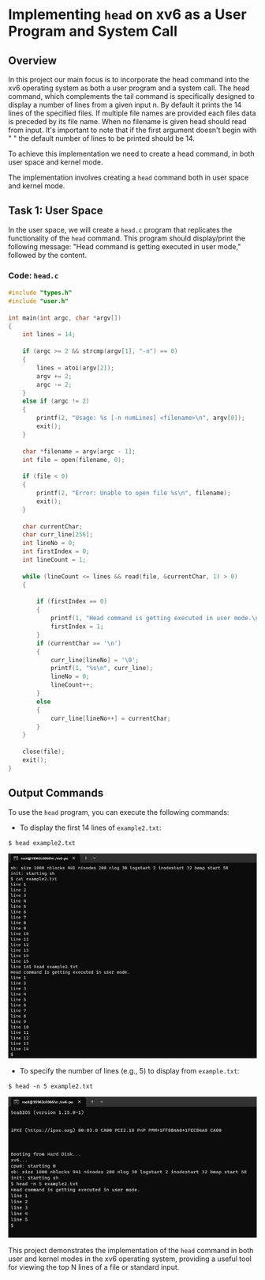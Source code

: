 # Implementing `head` on xv6 as a User Program and System Call

## Overview

In this project our main focus is to incorporate the head command into the xv6 operating system as both a user program and a system call. The head command, which complements the tail command is specifically designed to display a number of lines from a given input n. By default it prints the 14 lines of the specified files. If multiple file names are provided each files data is preceded by its file name. When no filename is given head should read from input. It's important to note that if the first argument doesn't begin with " " the default number of lines to be printed should be 14.

To achieve this implementation we need to create a head command, in both user space and kernel mode.

The implementation involves creating a `head` command both in user space and kernel mode.

## Task 1: User Space

In the user space, we will create a `head.c` program that replicates the functionality of the `head` command. This program should display/print the following message: "Head command is getting executed in user mode," followed by the content.

### Code: `head.c`

```c
#include "types.h"
#include "user.h"

int main(int argc, char *argv[])
{
    int lines = 14;

    if (argc >= 2 && strcmp(argv[1], "-n") == 0)
    {
        lines = atoi(argv[2]);
        argv += 2;
        argc -= 2;
    }
    else if (argc != 2)
    {
        printf(2, "Usage: %s [-n numLines] <filename>\n", argv[0]);
        exit();
    }

    char *filename = argv[argc - 1];
    int file = open(filename, 0);

    if (file < 0)
    {
        printf(2, "Error: Unable to open file %s\n", filename);
        exit();
    }

    char currentChar;
    char curr_line[256];
    int lineNo = 0;
    int firstIndex = 0;
    int lineCount = 1;

    while (lineCount <= lines && read(file, &currentChar, 1) > 0)
    {

        if (firstIndex == 0)
        {
            printf(1, "Head command is getting executed in user mode.\n");
            firstIndex = 1;
        }
        if (currentChar == '\n')
        {
            curr_line[lineNo] = '\0';
            printf(1, "%s\n", curr_line);
            lineNo = 0;
            lineCount++;
        }
        else
        {
            curr_line[lineNo++] = currentChar;
        }
    }

    close(file);
    exit();
}
```

## Output Commands

To use the `head` program, you can execute the following commands:

- To display the first 14 lines of `example2.txt`:

```shell
$ head example2.txt
```

![head example2.txt](<images/head example2.txt.png>)

- To specify the number of lines (e.g., 5) to display from `example.txt`:

```shell
$ head -n 5 example2.txt
```

![head -n 5 example2.txt](<images/head -n.png>)

This project demonstrates the implementation of the `head` command in both user and kernel modes in the xv6 operating system, providing a useful tool for viewing the top N lines of a file or standard input.

